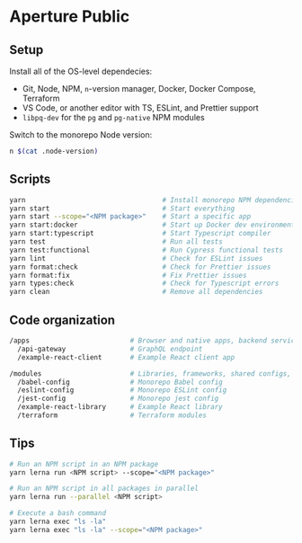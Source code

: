 # Aperture Public

## Setup

Install all of the OS-level dependecies:

- Git, Node, NPM, `n`-version manager, Docker, Docker Compose, Terraform
- VS Code, or another editor with TS, ESLint, and Prettier support
- `libpq-dev` for the `pg` and `pg-native` NPM modules

Switch to the monorepo Node version:

```sh
n $(cat .node-version)
```

## Scripts

```sh
yarn                                  # Install monorepo NPM dependencies
yarn start                            # Start everything
yarn start --scope="<NPM package>"    # Start a specific app
yarn start:docker                     # Start up Docker dev environment
yarn start:typescript                 # Start Typescript compiler
yarn test                             # Run all tests
yarn test:functional                  # Run Cypress functional tests
yarn lint                             # Check for ESLint issues
yarn format:check                     # Check for Prettier issues
yarn format:fix                       # Fix Prettier issues
yarn types:check                      # Check for Typescript errors
yarn clean                            # Remove all dependencies
```

## Code organization

```sh
/apps                         # Browser and native apps, backend services, lambdas
  /api-gateway                # GraphQL endpoint
  /example-react-client       # Example React client app

/modules                      # Libraries, frameworks, shared configs, utilities
  /babel-config               # Monorepo Babel config
  /eslint-config              # Monorepo ESLint config
  /jest-config                # Monorepo jest config
  /example-react-library      # Example React library
  /terraform                  # Terraform modules
```

## Tips

```sh
# Run an NPM script in an NPM package
yarn lerna run <NPM script> --scope="<NPM package>"

# Run an NPM script in all packages in parallel
yarn lerna run --parallel <NPM script>

# Execute a bash command
yarn lerna exec "ls -la"
yarn lerna exec "ls -la" --scope="<NPM package>"
```
